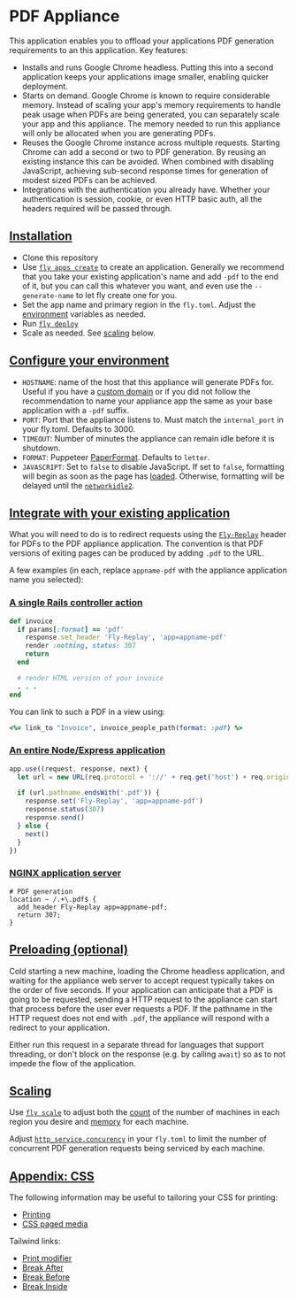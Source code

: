 # PDF Appliance

This application enables you to offload your applications PDF generation requirements to an this application.  Key features:
  * Installs and runs Google Chrome headless.  Putting this into a second application keeps your applications image smaller, enabling quicker deployment.
  * Starts on demand.  Google Chrome is known to require considerable memory.  Instead of scaling your app's memory requirements to handle peak usage when PDFs are being generated, you can separately scale your app and this appliance.  The memory needed to run this appliance
  will only be allocated when you are generating PDFs.
  * Reuses the Google Chrome instance across multiple requests.  Starting Chrome can add a second or two to PDF generation.  By reusing an
  existing instance this can be avoided.  When combined with disabling JavaScript, achieving sub-second response times for generation of modest sized PDFs can be achieved.
  * Integrations with the authentication you already have.  Whether your authentication is session, cookie, or even HTTP basic auth, all the
  headers required will be passed through.

## [Installation](#installation)

* Clone this repository
* Use [`fly apps create`](https://fly.io/docs/flyctl/apps-create/) to create an application.  Generally we recommend that you take your existing application's name and add `-pdf` to the end of it, but you can call this whatever you want, and even use the `--generate-name` to let fly create one for you.
* Set the app name and primary region in the `fly.toml`.  Adjust the [environment](#environment) variables as needed.
* Run [`fly deploy`](https://fly.io/docs/flyctl/deploy/)
* Scale as needed.  See [scaling](#scaling) below.

## [Configure your environment](#environment)

* `HOSTNAME`: name of the host that this appliance will generate PDFs for.  Useful if you have a [custom domain](https://fly.io/docs/app-guides/custom-domains-with-fly/) or if you did not follow the recommendation to name your appliance app the same as your base application with a `-pdf` suffix.
* `PORT`: Port that the appliance listens to.  Must match the `internal_port` in your fly.toml.  Defaults to 3000.
* `TIMEOUT`: Number of minutes the appliance can remain idle before it is shutdown.
* `FORMAT`: Puppeteer [PaperFormat](https://pptr.dev/api/puppeteer.paperformat).  Defaults to `letter`.
* `JAVASCRIPT`: Set to `false` to disable JavaScript.  If set to `false`, formatting will begin as soon as the page has [loaded](https://developer.mozilla.org/en-US/docs/Web/API/Window/load_event).  Otherwise, formatting will be delayed until the [`networkidle2`](https://pptr.dev/api/puppeteer.puppeteerlifecycleevent).

## [Integrate with your existing application](#integrate)

What you will need to do is to redirect requests using the [`Fly-Replay`](https://fly.io/docs/reference/dynamic-request-routing/#the-fly-replay-response-header) header for PDFs to the PDF appliance application.  The convention is that PDF versions of exiting pages can be produced by adding `.pdf` to the URL.

A few examples (in each, replace `appname-pdf` with the appliance application name you selected):

### [A single Rails controller action](#rails)

```ruby
def invoice
  if params[:format] == 'pdf'
    response.set_header 'Fly-Replay', 'app=appname-pdf'
    render :nothing, status: 307
    return
  end

  # render HTML version of your invoice
  . . .
end
```

You can link to such a PDF in a view using:

```ruby
<%= link_to "Invoice", invoice_people_path(format: :pdf) %>
```

### [An entire Node/Express application](#express)

```javascript
app.use((request, response, next) {
  let url = new URL(req.protocol + '://' + req.get('host') + req.originalUrl)

  if (url.pathname.endsWith('.pdf')) {
    response.set('Fly-Replay', 'app=appname-pdf')
    response.status(307)
    response.send()
  } else {
    next()
  }
})
```

### [NGINX application server](#nginx)

```nginx
# PDF generation
location ~ /.+\.pdf$ {
  add_header Fly-Replay app=appname-pdf;
  return 307;
}
```

## [Preloading (optional)](#preloading)

Cold starting a new machine, loading the Chrome headless application, and waiting for the appliance web server to accept request typically takes on the order of five seconds.  If your application can anticipate that a PDF is going to be requested, sending a HTTP request to the appliance can start that process before the user ever requests a PDF.  If the pathname in the HTTP request does not end with `.pdf`, the appliance will respond with a redirect to your application.

Either run this request in a separate thread for languages that support threading, or don't block on the response (e.g. by calling `await`) so as to not impede the flow of the application.

## [Scaling](#scaling)

Use [`fly scale`](https://fly.io/docs/flyctl/scale/) to adjust both the [count](https://fly.io/docs/apps/scale-count/) of the number of machines in each region you desire and [memory](https://fly.io/docs/flyctl/scale-memory/) for each machine.

Adjust [`http_service.concurency`](https://fly.io/docs/reference/configuration/#http_service-concurrency) in your `fly.toml` to limit the number of concurrent PDF generation requests being serviced by each machine.

## [Appendix: CSS](#css)

The following information may be useful to tailoring your CSS for printing:

* [Printing](https://developer.mozilla.org/en-US/docs/Web/Guide/Printing)
* [CSS paged media](https://developer.mozilla.org/en-US/docs/Web/CSS/CSS_paged_media)

Tailwind links:

* [Print modifier](https://tailwindcss.com/blog/tailwindcss-v3#print-modifier)
* [Break After](https://tailwindcss.com/docs/break-after)
* [Break Before](https://tailwindcss.com/docs/break-before)
* [Break Inside](https://tailwindcss.com/docs/break-inside)
